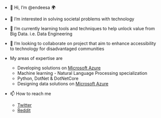 - 👋 Hi, I’m @endeesa :earth_africa:
- 👀 I’m interested in solving societal problems with technology
- 🌱 I’m currently learning tools and techniques to help unlock value from Big Data. i.e. Data Engineering
- 💞️ I’m looking to collaborate on project that aim to enhance accessibility to technology for disadvantaged communities

- My areas of expertise are
  - Developing solutions on [Microsoft Azure]()
  - Machine learning - Natural Language Processing specialization
  - Python, DotNet & DotNetCore
  - Designing data solutions on [Microsoft Azure]()

- 📫 How to reach me
  
  - [Twitter](https://twitter.com/NdamuleloNemakh)
  - [Reddit](https://www.reddit.com/user/endeesa)

<!---
endeesa/endeesa is a ✨ special ✨ repository because its `README.md` (this file) appears on your GitHub profile.
You can click the Preview link to take a look at your changes.
--->
